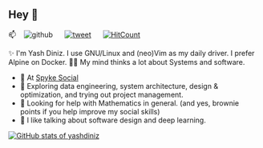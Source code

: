 ## Hey 👋

📫 <span>&nbsp;&nbsp;</span>  <!-- Old school. There may be a better way to introduce spaces without nbsp? -->
![github](https://img.shields.io/github/followers/yashdiniz?style=social) 
<span>&nbsp;&nbsp;&nbsp;&nbsp;</span>
[![tweet](https://img.shields.io/twitter/url?style=social&url=https%3A%2F%2Ftwitter.com%2Fyashdiniz)](https://twitter.com/yashdiniz)
<span>&nbsp;&nbsp;&nbsp;&nbsp;</span>
[![HitCount](https://hits.dwyl.com/yashdiniz/yashdiniz.svg?style=flat)](http://hits.dwyl.com/yashdiniz/yashdiniz)


✨ I'm Yash Diniz. I use GNU/Linux and (neo)Vim as my daily driver. I prefer Alpine on Docker. 
👨‍💻 My mind thinks a lot about Systems and software.
<!-- Let's share dotfiles and customize each other's setups! 😄 --> <!-- idk, sounds too fruity -->

- 🔭 At [Spyke Social](https://spyke.social)
- 🌱 Exploring data engineering, system architecture, design & optimization, and trying out project management.
- 🤔 Looking for help with Mathematics in general. (and yes, brownie points if you help improve my social skills)
- 💬 I like talking about software design and deep learning.
<!-- - ⚡ Fun fact: I'm a good listener, everyone tells me that. -->

[![GitHub stats of yashdiniz](https://github-readme-stats-git-masterrstaa-rickstaa.vercel.app/api?username=yashdiniz&show_icons=true&count_private=true&theme=transparent)](https://github.com/anuraghazra/github-readme-stats)
<!-- ![I❤️Go, exploring Rust](https://github-readme-stats.vercel.app/api/top-langs/?username=yashdiniz&show_icons=true&theme=dark&layout=compact) -->
<!-- [![Codewars Honor of yashdiniz](https://www.codewars.com/users/yashdiniz/badges/large)](https://www.codewars.com/users/yashdiniz) -->

<!-- 
#### Attribution
1. [anuraghazra's `github-readme-stats`](https://github.com/anuraghazra/github-readme-stats) -->

<!--
**yashdiniz/yashdiniz** is a ✨ _special_ ✨ repository because its `README.md` (this file) appears on your GitHub profile.

Here are some ideas to get you started:

- 🔭 I’m currently working on ...
- 🌱 I’m currently learning ...
- 👯 I’m looking to collaborate on ...
- 🤔 I’m looking for help with ...
- 💬 Ask me about ...
- 📫 How to reach me: ...
- 😄 Pronouns: ...
- ⚡ Fun fact: ...
-->
